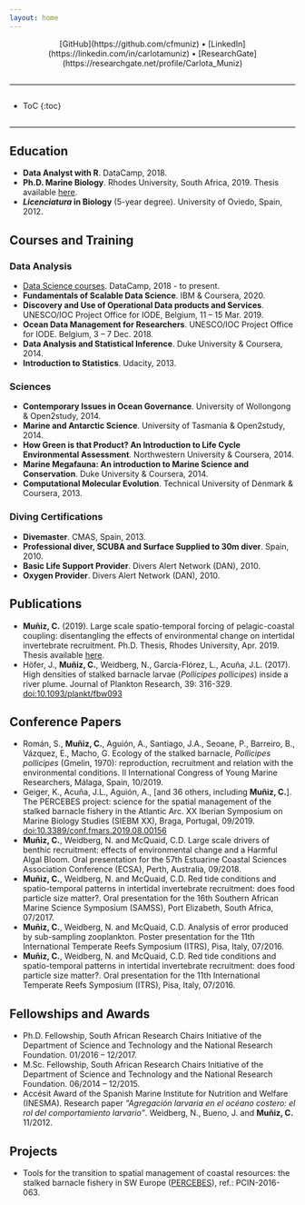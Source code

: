 ```yaml
---
layout: home
---
```


<div style="text-align:center">
[GitHub](https://github.com/cfmuniz) • [LinkedIn](https://linkedin.com/in/carlotamuniz) • [ResearchGate](https://researchgate.net/profile/Carlota_Muniz)
</div>

<hr style="border:0;border-top:1px solid #ddd;margin: 2em 0;" />

* ToC
{:toc}

<hr style="border:0;border-top:1px solid #ddd;margin: 2em 0;" />

## Education
- **Data Analyst with R**. DataCamp, 2018.
- **Ph.D. Marine Biology**. Rhodes University, South Africa, 2019. Thesis available [here](http://hdl.handle.net/10962/75317).
- ***Licenciatura* in Biology** (5-year degree). University of Oviedo, Spain, 2012.

## Courses and Training
### Data Analysis
- [Data Science courses](https://www.datacamp.com/profile/cfmuniz1988). DataCamp, 2018 - to present.
- **Fundamentals of Scalable Data Science**. IBM & Coursera, 2020.
- **Discovery and Use of Operational Data products and Services**. UNESCO/IOC Project Office for IODE, Belgium, 11 – 15 Mar. 2019.
- **Ocean Data Management for Researchers**. UNESCO/IOC Project Office for IODE. Belgium, 3 – 7 Dec. 2018.
- **Data Analysis and Statistical Inference**. Duke University & Coursera, 2014.
- **Introduction to Statistics**. Udacity, 2013.

### Sciences
- **Contemporary Issues in Ocean Governance**. University of Wollongong & Open2study, 2014.
- **Marine and Antarctic Science**. University of Tasmania & Open2study, 2014.
- **How Green is that Product? An Introduction to Life Cycle Environmental Assessment**. Northwestern University & Coursera, 2014.
- **Marine Megafauna: An introduction to Marine Science and Conservation**. Duke University & Coursera, 2014.
- **Computational Molecular Evolution**. Technical University of Denmark & Coursera, 2013.

### Diving Certifications
- **Divemaster**. CMAS, Spain, 2013.
- **Professional diver, SCUBA and Surface Supplied to 30m diver**. Spain, 2010.
- **Basic Life Support Provider**. Divers Alert Network (DAN), 2010.
- **Oxygen Provider**. Divers Alert Network (DAN), 2010.

## Publications
- **Muñiz, C.** (2019). Large scale spatio-temporal forcing of pelagic-coastal coupling: disentangling the effects of environmental change on intertidal invertebrate recruitment. Ph.D. Thesis, Rhodes University, Apr. 2019. Thesis available [here](http://hdl.handle.net/10962/75317).
- Höfer, J., **Muñiz, C.**, Weidberg, N., García-Flórez, L., Acuña, J.L. (2017). High densities of stalked barnacle larvae (*Pollicipes pollicipes*) inside a river plume. Journal of Plankton Research, 39: 316-329. [doi:10.1093/plankt/fbw093](https://doi.org/10.1093/plankt/fbw093)

## Conference Papers
- Román, S., **Muñiz, C.**, Aguión, A., Santiago, J.A., Seoane, P., Barreiro, B., Vázquez, E., Macho, G. Ecology of the stalked barnacle, *Pollicipes pollicipes* (Gmelin, 1970): reproduction, recruitment and relation with the environmental conditions. II International Congress of Young Marine Researchers, Málaga, Spain, 10/2019.
- Geiger, K., Acuña, J.L., Aguión, A., [and 36 others, including **Muñiz, C.**]. The PERCEBES project: science for the spatial management of the stalked barnacle fishery in the Atlantic Arc. XX Iberian Symposium on Marine Biology Studies (SIEBM XX), Braga, Portugal, 09/2019. [doi:10.3389/conf.fmars.2019.08.00156](https://doi.org/10.3389/conf.fmars.2019.08.00156)
- **Muñiz, C.**, Weidberg, N. and McQuaid, C.D. Large scale drivers of benthic recruitment: effects of environmental change and a Harmful Algal Bloom. Oral presentation for the 57th Estuarine Coastal Sciences Association Conference (ECSA), Perth, Australia, 09/2018.
- **Muñiz, C.**, Weidberg, N. and McQuaid, C.D. Red tide conditions and spatio-temporal patterns in intertidal invertebrate recruitment: does food particle size matter?. Oral presentation for the 16th Southern African Marine Science Symposium (SAMSS), Port Elizabeth, South Africa, 07/2017.
- **Muñiz, C.**, Weidberg, N. and McQuaid, C.D. Analysis of error produced by sub-sampling zooplankton. Poster presentation for the 11th International Temperate Reefs Symposium (ITRS), Pisa, Italy, 07/2016.
- **Muñiz, C.**, Weidberg, N. and McQuaid, C.D. Red tide conditions and spatio-temporal patterns in intertidal invertebrate recruitment: does food particle size matter?. Oral presentation for the 11th International Temperate Reefs Symposium (ITRS), Pisa, Italy, 07/2016.

## Fellowships and Awards
- Ph.D. Fellowship, South African Research Chairs Initiative of the Department of Science and Technology and the National Research Foundation. 01/2016 – 12/2017.
- M.Sc. Fellowship, South African Research Chairs Initiative of the Department of Science and Technology and the National Research Foundation. 06/2014 – 12/2015.
- Accésit Award of the Spanish Marine Institute for Nutrition and Welfare (INESMA). Research paper *"Agregación larvaria en el océano costero: el rol del comportamiento larvario”*. Weidberg, N., Bueno, J. and **Muñiz, C.** 11/2012.

## Projects
- Tools for the transition to spatial management of coastal resources: the stalked barnacle fishery in SW Europe ([PERCEBES](https://www.unioviedo.es/percebes/)), ref.: PCIN-2016-063.
